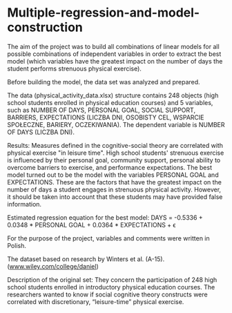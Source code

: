 # Multiple-regression-and-model-construction

The aim of the project was to build all combinations of linear models for all possible combinations of independent variables in order to extract the best model (which variables have the greatest impact on the number of days the student performs strenuous physical exercise).

Before building the model, the data set was analyzed and prepared.

The data (physical_activity_data.xlsx) structure contains 248 objects (high school students enrolled in physical education courses) and 5 variables, such as NUMBER OF DAYS, PERSONAL GOAL, SOCIAL SUPPORT, BARRIERS, EXPECTATIONS (LICZBA DNI, OSOBISTY CEL, WSPARCIE SPOŁECZNE, BARIERY, OCZEKIWANIA). The dependent variable is NUMBER OF DAYS (LICZBA DNI). 

Results: 
Measures defined in the cognitive-social theory are correlated with physical exercise "in leisure time". High school students' strenuous exercise is influenced by their personal goal, community support, personal ability to overcome barriers to exercise, and performance expectations. The best model turned out to be the model with the variables PERSONAL GOAL and EXPECTATIONS. These are the factors that have the greatest impact on the number of days a student engages in strenuous physical activity. However, it should be taken into account that these students may have provided false information.

Estimated regression equation for the best model:
DAYS = -0.5336 + 0.0348 * PERSONAL GOAL + 0.0364 * EXPECTATIONS + ϵ

For the purpose of the project, variables and comments were written in Polish.

The dataset based on research by Winters et al. (A-15). (www.wiley.com/college/daniel)

Description of the original set:
They concern the participation of 248 high school students enrolled in introductory physical education courses. The researchers wanted to know if social cognitive theory constructs were correlated with discretionary, “leisure-time” physical exercise.
